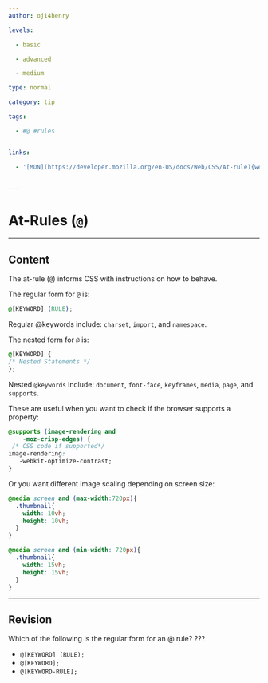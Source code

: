 ```yaml
---
author: oj14henry

levels:

  - basic

  - advanced

  - medium

type: normal

category: tip

tags:

  - #@ #rules


links:

  - '[MDN](https://developer.mozilla.org/en-US/docs/Web/CSS/At-rule){website}'


---
```


# At-Rules (`@`)

---
## Content

The at-rule (`@`) informs CSS with instructions on how to behave.

The regular form for `@` is:

```css
@[KEYWORD] (RULE);
```
Regular @keywords include: `charset`, `import`, and `namespace`.

The nested form for `@` is:
```css
@[KEYWORD] {
/* Nested Statements */
};
```
Nested `@keywords` include: `document`, `font-face`, `keyframes`, `media`, `page`, and `supports`.

These are useful when you want to check if the browser supports a property:
```css
@supports (image-rendering and
    -moz-crisp-edges) {
 /* CSS code if supported*/
image-rendering:
   -webkit-optimize-contrast;
}
```
Or you want different image scaling depending on screen size:
```css
@media screen and (max-width:720px){
  .thumbnail{
    width: 10vh;
    height: 10vh;
  }
}

@media screen and (min-width: 720px){
  .thumbnail{
    width: 15vh;
    height: 15vh;
  }
}
```

---
## Revision

Which of the following is the regular form for an @ rule? ???

* `@[KEYWORD] (RULE);`
* `@[KEYWORD];`
* `@[KEYWORD-RULE];`

